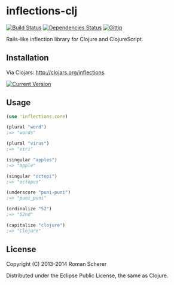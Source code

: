 # inflections-clj
  [![Build Status](https://travis-ci.org/r0man/inflections-clj.png)](https://travis-ci.org/r0man/inflections-clj)
  [![Dependencies Status](http://jarkeeper.com/r0man/inflections-clj/status.png)](http://jarkeeper.com/r0man/inflections-clj)
  [![Gittip](http://img.shields.io/gittip/r0man.svg)](https://www.gittip.com/r0man)

Rails-like inflection library for Clojure and ClojureScript.

## Installation

Via Clojars: http://clojars.org/inflections.

[![Current Version](https://clojars.org/inflections/latest-version.svg)](https://clojars.org/inflections)

## Usage

``` clj
(use 'inflections.core)

(plural "word")
;=> "words"

(plural "virus")
;=> "viri"

(singular "apples")
;=> "apple"

(singular "octopi")
;=> "octopus"

(underscore "puni-puni")
;=> "puni_puni"

(ordinalize "52")
;=> "52nd"

(capitalize "clojure")
;=> "Clojure"
```

## License

Copyright (C) 2013-2014 Roman Scherer

Distributed under the Eclipse Public License, the same as Clojure.
